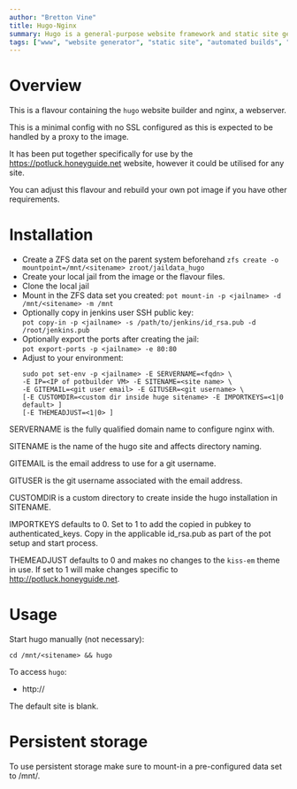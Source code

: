 ```yaml
---
author: "Bretton Vine"
title: Hugo-Nginx 
summary: Hugo is a general-purpose website framework and static site generator
tags: ["www", "website generator", "static site", "automated builds", "hugo", "nginx"]
---
```


# Overview

This is a flavour containing the ```hugo``` website builder and nginx, a webserver.

This is a minimal config with no SSL configured as this is expected to be handled by a proxy to the image.

It has been put together specifically for use by the https://potluck.honeyguide.net website, however it could be utilised for any site.

You can adjust this flavour and rebuild your own pot image if you have other requirements.

# Installation

* Create a ZFS data set on the parent system beforehand
  ```zfs create -o mountpoint=/mnt/<sitename> zroot/jaildata_hugo```
* Create your local jail from the image or the flavour files. 
* Clone the local jail
* Mount in the ZFS data set you created:
  ```pot mount-in -p <jailname> -d /mnt/<sitename> -m /mnt```
* Optionally copy in jenkins user SSH public key:    
  ```pot copy-in -p <jailname> -s /path/to/jenkins/id_rsa.pub -d /root/jenkins.pub```
* Optionally export the ports after creating the jail:     
  ```pot export-ports -p <jailname> -e 80:80```
* Adjust to your environment:    
  ```
  sudo pot set-env -p <jailname> -E SERVERNAME=<fqdn> \
  -E IP=<IP of potbuilder VM> -E SITENAME=<site name> \
  -E GITEMAIL=<git user email> -E GITUSER=<git username> \
  [-E CUSTOMDIR=<custom dir inside huge sitename> -E IMPORTKEYS=<1|0 default> ]
  [-E THEMEADJUST=<1|0> ]
  ```

SERVERNAME is the fully qualified domain name to configure nginx with.

SITENAME is the name of the hugo site and affects directory naming.

GITEMAIL is the email address to use for a git username.

GITUSER is the git username associated with the email address.

CUSTOMDIR is a custom directory to create inside the hugo installation in SITENAME.

IMPORTKEYS defaults to 0. Set to 1 to add the copied in pubkey to authenticated_keys.
Copy in the applicable id_rsa.pub as part of the pot setup and start process.

THEMEADJUST defaults to 0 and makes no changes to the ```kiss-em``` theme in use. If set to 1 will make changes specific to http://potluck.honeyguide.net.

# Usage
Start hugo manually (not necessary):
```
cd /mnt/<sitename> && hugo
```

To access ```hugo```:
* http://<hugo-host>

The default site is blank.

# Persistent storage

To use persistent storage make sure to mount-in a pre-configured data set to /mnt/<sitename>. 
